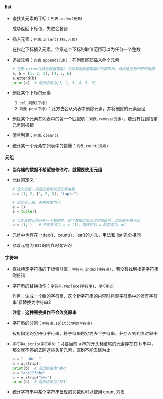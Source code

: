 #### list

+ 查找某元素的下标：`列表.index(元素)`

    成功返回下标值，失败会报错

+ 插入元素：`列表.insert(下标,元素)`

    在指定下标插入元素，注意这个下标的取值范围可以为任何一个整数

+ 追加元素：`列表.append(元素)`：在列表尾部插入单个元素

    ```python
    # 列表.extend(其他数据容器),会将其他数据容器中的值取出，依次追加到列表的尾部
    a, b = [1, 2, 3], [4, 5, 6]
    a.extend(b)
    print(a)  # 输出结果为[1, 2, 3, 4, 5, 6]
    ```

+ 删除某个下标的元素

    1. `del 列表[下标]`
    2. `列表.pop(下标)`：此方法会从列表中删除元素，并将删除的元素返回

+ 删除某个元素在列表中的第一个匹配项：`列表.remove(元素)`，若没有找到指定元素则报错

+ 清空列表：`列表.clear()`

+ 统计某一个元素在列表中的数量：`列表.count(元素)`

#### 元组

+ **当存储的数据不希望被修改时，就需要使用元组**

+ 元组的定义：

    ```python
    # 定义元组，元组元素可以是任意类型
    a = (1, 2, [1, 2, 3], "tuple")
    
    # 定义空元组，两种方案均可
    a = ()
    a = tuple()
    
    # 当定义的元组只有一个数据时，这个数据后面必须添加逗号，否则就不是元组
    a = (1, )   # 不能定义为 a = (1)，那样的话 a 的类型为 int
    ```

+ 元组中也存在 index()，count()，len()的方法，用法和 list 完全相同

+ 修改元组内 list 的内容时允许的

#### 字符串

+ 查找特定字符串的下标索引值：`字符串.index(字符串)`，若没有找到指定字符串则报错

+ 字符串的替换操作：`字符串.replace(字符串1, 字符串2)`

    作用：生成一个新的字符串，这个新字符串的内容时将源字符串中的所有字符串1都替换为字符串2

    **注意：这种替换操作不会改变原串**

+ 字符串的分割：`字符串.split(分割的字符串)`

    按照指定的分隔符字符串，将字符串划分为多个字符串，并存入到列表对象中

+ `字符串a.strip(字符串b)`：只要当前 a 串的开头和结尾的元素存在在 b 串中，那么就不停的去除这些头尾元素，直到不能去除为止

    ```python
    a = "  abc  "
    b = a.strip()
    print(b)  # 输出结果为"abc"
    a = "abc123cba"
    b = a.strip("abc")
    print(b)  # 输出结果为"123"
    ```

+ 统计字符串中某个字符串出现的次数也可以使用 count 方法








